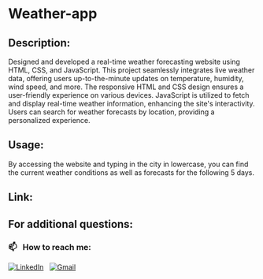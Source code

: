 
# Weather-app

## Description:

Designed and developed a real-time weather forecasting website using HTML, CSS, and JavaScript. This project seamlessly integrates live weather data, offering users up-to-the-minute updates on temperature, humidity, wind speed, and more. The responsive HTML and CSS design ensures a user-friendly experience on various devices. JavaScript is utilized to fetch and display real-time weather information, enhancing the site's interactivity. Users can search for weather forecasts by location, providing a personalized experience.


## Usage:

By accessing the website and typing in the city in lowercase, you can find the current weather conditions as well as forecasts for the following 5 days.


## Link:




## For additional questions:


### 📫 &nbsp; How to reach me:



<a href="https://www.linkedin.com/in/aditya-prajapati-0183a120a/"><img alt="LinkedIn" src="https://img.shields.io/badge/linkedin%20-%230077B5.svg?&style=flat&logo=linkedin&logoColor=white"/></a> &nbsp;
<a href="mailto:adityaprajapati078@gmail.com"><img alt="Gmail" src="https://img.shields.io/badge/Gmail-D14836?style=flat&logo=gmail&logoColor=white" /></a> &nbsp;


 

